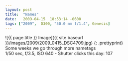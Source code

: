 ```yaml
---
layout: post
title:  "Names"
date:   2009-04-15  18:53:14 -0600
tags: ["2009",  D300, "50.0 mm f/1.4", Genesis]
---
```

![{{ page.title }} Image]({{ site.baseurl }}/images/2009/2009_0415_DSC4709.jpg)
{: .prettyprint}  
Some weeks we go through more nametags  
1/50 sec, f/3.5, ISO 640 - Shutter clicks this day: 107